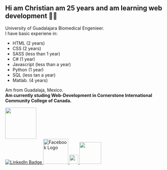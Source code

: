 ## Hi am Christian am 25 years and am learning web development 🔭🤔

University of Guadalajara Biomedical Engenieer.  
I have basic experiene in:
- HTML (2 years)
- CSS  (2 years)
- SASS (less than 1 year)
- C#   (1 year)
- Javascript (less than a year)
- Python (1 year)
- SQL  (less tan a year)
- Matlab. (4 years)

Am from Guadalaja, Mexico.  
**Am currently studing Web-Development in Cornerstone International Community College of Canada.** 


<div id="header" aling="center">
  <img src="https://i.giphy.com/media/v1.Y2lkPTc5MGI3NjExOGFyd241Y2dxeDdsN3Z5bndyYm9qaGY0ZTJnMm9kcWEwam1jcDVpYiZlcD12MV9pbnRlcm5hbF9naWZfYnlfaWQmY3Q9cw/smGCEo5zsAXtK4bqAT/giphy.gif" width="100"/>
</div>

<div>
  <a href="https://www.linkedin.com/in/christian-alexis-jimen%C3%A9z-tapia-2448a923b/">
    <img src="https://img.shields.io/badge/LinkedIn-blue?style=for-the-badge&logo=linkedin&logoColor=white" alt="LinkedIn Badge"/>
  </a>
  <a href="https://www.facebook.com/christianalexis.jimeneztapia">
    <img src="https://banner2.cleanpng.com/20180806/xqr/b88519fb9b5d5ce25c0f2a73eab7810d.webp" width="80" alt="Facebook Logo"/>
  </a>
  <a href="https://www.instagram.com/alex.jimenez.t/">
    <img src="https://image.similarpng.com/very-thumbnail/2020/06/Instagram-logo-premium-vector-PNG.png" width="28.5"/>
  </a>
  <a href="https://profile.indeed.com/?hl=es_MX&co=MX&from=gnav-jobsearch--indeedmobile">
    <img src="https://1000logos.net/wp-content/uploads/2023/01/Indeed-logo.png" width="70"/>
  </a>
</div>

